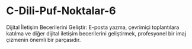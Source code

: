 # C-Dili-Puf-Noktalar-6
Dijital İletişim Becerilerini Geliştir: E-posta yazma, çevrimiçi toplantılara katılma ve diğer dijital iletişim becerilerini geliştirmek, profesyonel bir imaj çizmenin önemli bir parçasıdır.
